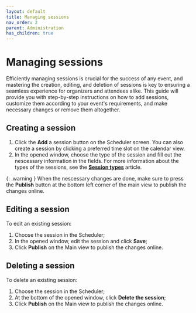 ```yaml
---
layout: default
title: Managing sessions
nav_order: 2
parent: Administration
has_children: true
---
```


# Managing sessions

Efficiently managing sessions is crucial for the success of any event, and mastering the creation, editing, and deletion of sessions is key to ensuring a seamless experience for organizers and attendees alike. This guide will provide you with step-by-step instructions on how to add sessions, customize them according to your event's requirements, and make necessary changes or remove them altogether.

## Creating a session

1. Click the **Add** a session button on the Scheduler screen. You can also create a session by clicking a preferred time slot on the calendar view.
2. In the opened window, choose the type of the session and fill out the nescessary information in the fields. For more information about the types of the sessions, see the [**Session types**](https://egoranuchin.github.io/event.team-test/administration/managing-sessions/sessions-types.html) article.

{: .warning }
When the nescessary changes are done, make sure to press the **Publish** button at the bottom left corner of the main view to publish the changes online.

## Editing a session

To edit an existing session:

1. Choose the session in the Scheduler;
2. In the opened window, edit the session and click **Save**;
3. Click **Publish** on the Main view to publish the changes online.

## Deleting a session

To delete an existing session:

1. Choose the session in the Scheduler;
2. At the bottom of the opened window, click **Delete the session**;
3. Click **Publish** on the Main view to publish the changes online.
